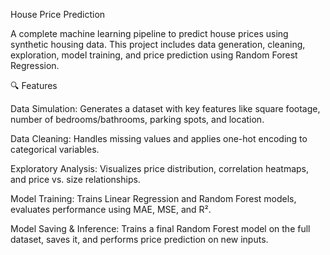House Price Prediction

A complete machine learning pipeline to predict house prices using synthetic housing data. This project includes data generation, cleaning, exploration, model training, and price prediction using Random Forest Regression.

🔍 Features

Data Simulation: Generates a dataset with key features like square footage, number of bedrooms/bathrooms, parking spots, and location.

Data Cleaning: Handles missing values and applies one-hot encoding to categorical variables.

Exploratory Analysis: Visualizes price distribution, correlation heatmaps, and price vs. size relationships.

Model Training: Trains Linear Regression and Random Forest models, evaluates performance using MAE, MSE, and R².

Model Saving & Inference: Trains a final Random Forest model on the full dataset, saves it, and performs price prediction on new inputs.
